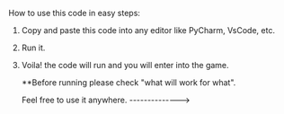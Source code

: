 How to use this code in easy steps:
1. Copy and paste this code into any editor like PyCharm, VsCode, etc.
2. Run it.
3. Voila! the code will run and you will enter into the game.

   **Before running please check "what will work for what".

   Feel free to use it anywhere. -------------->
